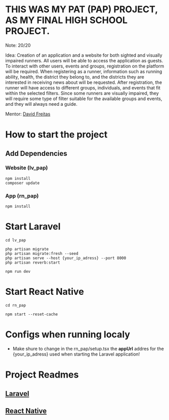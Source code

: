 # THIS WAS MY PAT (PAP) PROJECT, AS MY FINAL HIGH SCHOOL PROJECT.

Note: 20/20

Idea: Creation of an application and a website for both sighted and visually impaired runners. All users will be able to access the application as guests. To interact with other users, events and groups, registration on the platform will be required. When registering as a runner, information such as running ability, health, the district they belong to, and the districts they are interested in receiving news about will be requested. After registration, the runner will have access to different groups, individuals, and events that fit within the selected filters. Since some runners are visually impaired, they will require some type of filter suitable for the available groups and events, and they will always need a guide. 

Mentor: [David Freitas](https://github.com/dvdfreitas)


# How to start the project

## Add Dependencies

### Website (lv_pap)
```
npm install
composer update
```

### App (rn_pap)
```
npm install
```

# Start Laravel

```
cd lv_pap

php artisan migrate
php artisan migrate:fresh --seed
php artisan serve --host {your_ip_adress} --port 8000
php artisan reverb:start

npm run dev
```

# Start React Native

```
cd rn_pap

npm start --reset-cache
```

# Configs when running localy

- Make shure to change in the rn_pap/setup.tsx the **appUrl** addres for the {your_ip_adress} used when starting the Laravel application!

# Project Readmes

## [Laravel](lv_pap/README.md)
## [React Native](rn_pap/README.md)
